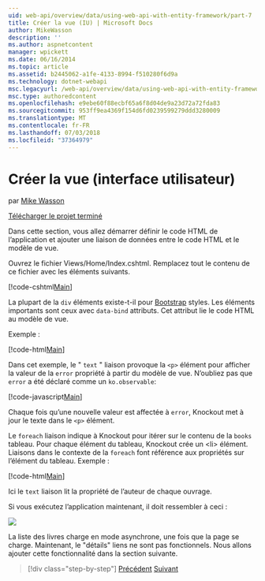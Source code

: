```yaml
---
uid: web-api/overview/data/using-web-api-with-entity-framework/part-7
title: Créer la vue (IU) | Microsoft Docs
author: MikeWasson
description: ''
ms.author: aspnetcontent
manager: wpickett
ms.date: 06/16/2014
ms.topic: article
ms.assetid: b2445062-a1fe-4133-8994-f510280f6d9a
ms.technology: dotnet-webapi
msc.legacyurl: /web-api/overview/data/using-web-api-with-entity-framework/part-7
msc.type: authoredcontent
ms.openlocfilehash: e9ebe60f88ecbf65a6f8d04de9a23d72a72fda83
ms.sourcegitcommit: 953ff9ea4369f154d6fd0239599279ddd3280009
ms.translationtype: MT
ms.contentlocale: fr-FR
ms.lasthandoff: 07/03/2018
ms.locfileid: "37364979"
---
```

<a name="create-the-view-ui"></a>Créer la vue (interface utilisateur)
====================
par [Mike Wasson](https://github.com/MikeWasson)

[Télécharger le projet terminé](https://github.com/MikeWasson/BookService)

Dans cette section, vous allez démarrer définir le code HTML de l’application et ajouter une liaison de données entre le code HTML et le modèle de vue.

Ouvrez le fichier Views/Home/Index.cshtml. Remplacez tout le contenu de ce fichier avec les éléments suivants.

[!code-cshtml[Main](part-7/samples/sample1.cshtml)]

La plupart de la `div` éléments existe-t-il pour [Bootstrap](http://getbootstrap.com/) styles. Les éléments importants sont ceux avec `data-bind` attributs. Cet attribut lie le code HTML au modèle de vue.

Exemple :

[!code-html[Main](part-7/samples/sample2.html)]

Dans cet exemple, le &quot; `text` &quot; liaison provoque la `<p>` élément pour afficher la valeur de la `error` propriété à partir du modèle de vue. N’oubliez pas que `error` a été déclaré comme un `ko.observable`:

[!code-javascript[Main](part-7/samples/sample3.js)]

Chaque fois qu’une nouvelle valeur est affectée à `error`, Knockout met à jour le texte dans le `<p>` élément.

Le `foreach` liaison indique à Knockout pour itérer sur le contenu de la `books` tableau. Pour chaque élément du tableau, Knockout crée un &lt;li&gt; élément. Liaisons dans le contexte de la `foreach` font référence aux propriétés sur l’élément du tableau. Exemple :

[!code-html[Main](part-7/samples/sample4.html)]

Ici le `text` liaison lit la propriété de l’auteur de chaque ouvrage.

Si vous exécutez l’application maintenant, il doit ressembler à ceci :

![](part-7/_static/image1.png)

La liste des livres charge en mode asynchrone, une fois que la page se charge. Maintenant, le &quot;détails&quot; liens ne sont pas fonctionnels. Nous allons ajouter cette fonctionnalité dans la section suivante.

> [!div class="step-by-step"]
> [Précédent](part-6.md)
> [Suivant](part-8.md)
